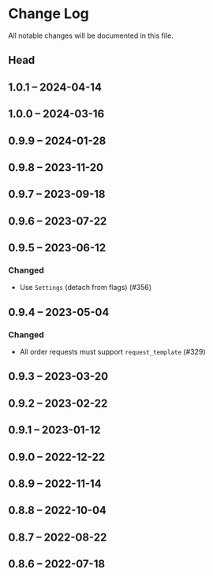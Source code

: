 # Change Log

All notable changes will be documented in this file.

## Head

## 1.0.1 &ndash; 2024-04-14

## 1.0.0 &ndash; 2024-03-16

## 0.9.9 &ndash; 2024-01-28

## 0.9.8 &ndash; 2023-11-20

## 0.9.7 &ndash; 2023-09-18

## 0.9.6 &ndash; 2023-07-22

## 0.9.5 &ndash; 2023-06-12

### Changed

* Use `Settings` (detach from flags) (#356)

## 0.9.4 &ndash; 2023-05-04

### Changed

* All order requests must support `request_template` (#329)

## 0.9.3 &ndash; 2023-03-20

## 0.9.2 &ndash; 2023-02-22

## 0.9.1 &ndash; 2023-01-12

## 0.9.0 &ndash; 2022-12-22

## 0.8.9 &ndash; 2022-11-14

## 0.8.8 &ndash; 2022-10-04

## 0.8.7 &ndash; 2022-08-22

## 0.8.6 &ndash; 2022-07-18
